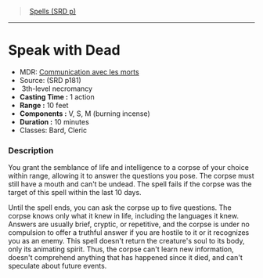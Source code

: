 ﻿---
!SpellItem
Family: SpellVO
Name: Speak with Dead
Type: necromancy
Level: 3
CastingTime: 1 action
Range: 10 feet
Components: V, S, M (burning incense)
Duration: 10 minutes
Classes: Bard, Cleric
Source: (SRD p181)
AltName: '[Communication avec les morts](hd_spells_communication_avec_les_morts.md)'
Id: spells_vo.md#speak-with-dead
ParentLink: spells_vo.md#spells-srd-p
ParentName: Spells (SRD p)
NameLevel: 1
Attributes:
  Name: Speak with Dead
  Markdown: >+
    # <!--Name-->Speak with Dead<!--/Name-->


    - MDR: <!--AltName-->[Communication avec les morts](hd_spells_communication_avec_les_morts.md)<!--/AltName-->

    - Source: <!--Source-->(SRD p181)<!--/Source-->

    -  <!--Level-->3<!--/Level-->th-level <!--Type-->necromancy<!--/Type-->

    - **Casting Time :** <!--CastingTime-->1 action<!--/CastingTime-->

    - **Range :** <!--Range-->10 feet<!--/Range-->

    - **Components :** <!--Components-->V, S, M (burning incense)<!--/Components-->

    - **Duration :** <!--Duration-->10 minutes<!--/Duration-->

    - Classes: <!--Classes-->Bard, Cleric<!--/Classes-->


    ### Description


    You grant the semblance of life and intelligence to a corpse of your choice within range, allowing it to answer the questions you pose. The corpse must still have a mouth and can't be undead. The spell fails if the corpse was the target of this spell within the last 10 days.


    Until the spell ends, you can ask the corpse up to five questions. The corpse knows only what it knew in life, including the languages it knew. Answers are usually brief, cryptic, or repetitive, and the corpse is under no compulsion to offer a truthful answer if you are hostile to it or it recognizes you as an enemy. This spell doesn't return the creature's soul to its body, only its animating spirit. Thus, the corpse can't learn new information, doesn't comprehend anything that has happened since it died, and can't speculate about future events.

  AltName: '[Communication avec les morts](hd_spells_communication_avec_les_morts.md)'
  Source: (SRD p181)
  Level: 3
  Type: necromancy
  CastingTime: 1 action
  Range: 10 feet
  Components: V, S, M (burning incense)
  Duration: 10 minutes
  Classes: Bard, Cleric
AttributesDictionary: >+
  Name: Speak with Dead

  Markdown: >+

    # <!--Name-->Speak with Dead<!--/Name-->





    - MDR: <!--AltName-->[Communication avec les morts](hd_spells_communication_avec_les_morts.md)<!--/AltName-->



    - Source: <!--Source-->(SRD p181)<!--/Source-->



    -  <!--Level-->3<!--/Level-->th-level <!--Type-->necromancy<!--/Type-->



    - **Casting Time :** <!--CastingTime-->1 action<!--/CastingTime-->



    - **Range :** <!--Range-->10 feet<!--/Range-->



    - **Components :** <!--Components-->V, S, M (burning incense)<!--/Components-->



    - **Duration :** <!--Duration-->10 minutes<!--/Duration-->



    - Classes: <!--Classes-->Bard, Cleric<!--/Classes-->





    ### Description





    You grant the semblance of life and intelligence to a corpse of your choice within range, allowing it to answer the questions you pose. The corpse must still have a mouth and can't be undead. The spell fails if the corpse was the target of this spell within the last 10 days.





    Until the spell ends, you can ask the corpse up to five questions. The corpse knows only what it knew in life, including the languages it knew. Answers are usually brief, cryptic, or repetitive, and the corpse is under no compulsion to offer a truthful answer if you are hostile to it or it recognizes you as an enemy. This spell doesn't return the creature's soul to its body, only its animating spirit. Thus, the corpse can't learn new information, doesn't comprehend anything that has happened since it died, and can't speculate about future events.



  AltName: '[Communication avec les morts](hd_spells_communication_avec_les_morts.md)'

  Source: (SRD p181)

  Level: 3

  Type: necromancy

  CastingTime: 1 action

  Range: 10 feet

  Components: V, S, M (burning incense)

  Duration: 10 minutes

  Classes: Bard, Cleric

---
> [Spells (SRD p)](srd_spells.md)

---

# Speak with Dead

- MDR: [Communication avec les morts](hd_spells_communication_avec_les_morts.md)
- Source: (SRD p181)
-  3th-level necromancy
- **Casting Time :** 1 action
- **Range :** 10 feet
- **Components :** V, S, M (burning incense)
- **Duration :** 10 minutes
- Classes: Bard, Cleric

### Description

You grant the semblance of life and intelligence to a corpse of your choice within range, allowing it to answer the questions you pose. The corpse must still have a mouth and can't be undead. The spell fails if the corpse was the target of this spell within the last 10 days.

Until the spell ends, you can ask the corpse up to five questions. The corpse knows only what it knew in life, including the languages it knew. Answers are usually brief, cryptic, or repetitive, and the corpse is under no compulsion to offer a truthful answer if you are hostile to it or it recognizes you as an enemy. This spell doesn't return the creature's soul to its body, only its animating spirit. Thus, the corpse can't learn new information, doesn't comprehend anything that has happened since it died, and can't speculate about future events.

